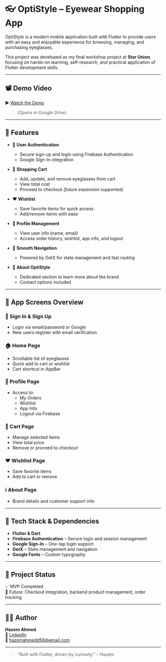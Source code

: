 # 👓 OptiStyle – Eyewear Shopping App

OptiStyle is a modern mobile application built with Flutter to provide users with an easy and enjoyable experience for browsing, managing, and purchasing eyeglasses.

This project was developed as my final workshop project at **Star Union**, focusing on hands-on learning, self-research, and practical application of Flutter development skills.

---

## 📽️ Demo Video

▶️ [Watch the Demo](https://drive.google.com/drive/folders/1VHearQ3TPyalyKc9Imm9fSgFfm7BeR9Z?usp=sharing)

> *(Opens in Google Drive)*

---

## 🚀 Features

- 🔐 **User Authentication**
  - Secure sign-up and login using Firebase Authentication
  - Google Sign-In integration

- 🛒 **Shopping Cart**
  - Add, update, and remove eyeglasses from cart
  - View total cost
  - Proceed to checkout *(future expansion supported)*

- ❤️ **Wishlist**
  - Save favorite items for quick access
  - Add/remove items with ease

- 👤 **Profile Management**
  - View user info (name, email)
  - Access order history, wishlist, app info, and logout

- 📱 **Smooth Navigation**
  - Powered by GetX for state management and fast routing

- 📝 **About OptiStyle**
  - Dedicated section to learn more about the brand
  - Contact options included

---

## 📲 App Screens Overview

### 🔑 Sign In & Sign Up
- Login via email/password or Google
- New users register with email verification

### 🏠 Home Page
- Scrollable list of eyeglasses
- Quick add to cart or wishlist
- Cart shortcut in AppBar

### 👤 Profile Page
- Access to:
  - My Orders
  - Wishlist
  - App Info
  - Logout via Firebase

### 🛒 Cart Page
- Manage selected items
- View total price
- Remove or proceed to checkout

### ❤️ Wishlist Page
- Save favorite items
- Add to cart or remove

### ℹ️ About Page
- Brand details and customer support info

---

## 🧰 Tech Stack & Dependencies

- **Flutter & Dart**
- **Firebase Authentication** – Secure login and session management
- **Google Sign-In** – One-tap login support
- **GetX** – State management and navigation
- **Google Fonts** – Custom typography

---

## 📂 Project Status

✅ MVP Completed  
🚧 Future: Checkout integration, backend product management, order tracking

---

## 🙋‍♂️ Author

**Hazem Ahmed**  
🔗 [LinkedIn](https://www.linkedin.com/in/hazem-ahmed-39273b309/)  
📧 hazemahmedd56@email.com

---

> “Built with Flutter, driven by curiosity.” – Hazem
